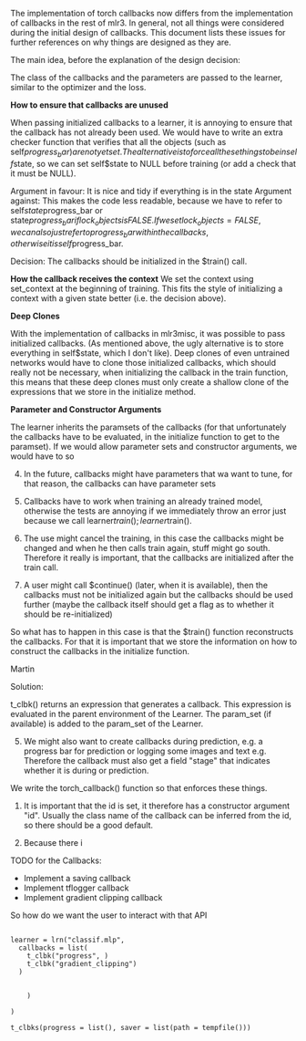 The implementation of torch callbacks now differs from the implementation of callbacks in the rest of mlr3.
In general, not all things were considered during the initial design of callbacks. This document lists these issues 
for further references on why things are designed as they are.


The main idea, before the explanation of the design decision:


The class of the callbacks and the parameters are passed to the learner, similar to the optimizer and the loss.


**How to ensure that callbacks are unused**

When passing initialized callbacks to a learner, it is annoying to ensure that the callback has not already been used. 
We would have to write an extra checker function that verifies that all the objects (such as self$progress_bar) are not yet set. 
The alternative is to force all these things to be in self$state, so we can set self$state to NULL before training (or add a check that it must be NULL). 

Argument in favour: It is nice and tidy if everything is in the state
Argument against: This makes the code less readable, because we have to refer to self$state$progress_bar or 
state$progress_bar if lock_objects is FALSE.
If we set lock_objects = FALSE, we can also just refer to progress_bar within the callbacks, otherwise it is self$progress_bar.

Decision: The callbacks should be initialized in the $train() call.

**How the callback receives the context**
We set the context using set_context at the beginning of training.
This fits the style of initializing a context with a given state better (i.e. the decision above).

**Deep Clones**

With the implementation of callbacks in mlr3misc, it was possible to pass initialized callbacks. (As mentioned above, 
the ugly alternative is to store everything in self$state, which I don't like). 
Deep clones of even untrained networks would have to clone those initialized callbacks, which should really not be 
necessary, when initializing the callback in the train function, this means that these deep clones must only create 
a shallow clone of the expressions that we store in the initialize method.

**Parameter and Constructor Arguments**

The learner inherits the paramsets of the callbacks (for that unfortunately the callbacks have to be evaluated, in 
the initialize function to get to the paramset). If we would allow parameter sets and constructor arguments, we would 
have to so



4. In the future, callbacks might have parameters that wa want to tune, for that reason, the callbacks can have parameter sets

5. Callbacks have to work when training an already trained model, otherwise the tests are annoying if we immediately 
throw an error just because we call learner$train(); learner$train(). 


6. The use might cancel the training, in this case the callbacks might be changed and when he then calls train again, 
   stuff might go south. Therefore it really is important, that the callbacks are initialized after the train call.

7. A user might call $continue() (later, when it is available), then the callbacks must not be initialized again but 
the callbacks should be used further (maybe the callback itself should get a flag as to whether it should be re-initialized)

So what has to happen in this case is that the $train() function reconstructs the callbacks. 
For that it is important that we store the information on how to construct the callbacks in the initialize function.

Martin 




Solution:

t_clbk() returns an expression that generates a callback.
This expression is evaluated in the parent environment of the Learner.
The param_set (if available) is added to the param_set of the Learner.


5. We might also want to create callbacks during prediction, e.g. a progress bar for prediction or logging some images and text e.g.
Therefore the callback must also get a field "stage" that indicates whether it is during or prediction.


We write the torch_callback() function so that enforces these things.

1. It is important that the id is set, it therefore has a constructor argument "id".
Usually the class name of the callback can be inferred from the id, so there should be a good default.

2. Because there i



TODO for the Callbacks: 

* Implement a saving callback 
* Implement tflogger callback
* Implement gradient clipping callback

So how do we want the user to interact with that API


```{r}

learner = lrn("classif.mlp", 
  callbacks = list(
    t_clbk("progress", )
    t_clbk("gradient_clipping")
  )


    )

)

t_clbks(progress = list(), saver = list(path = tempfile()))
```
